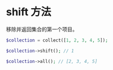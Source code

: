 # shift 方法

移除并返回集合的第一个项目。

```php
$collection = collect([1, 2, 3, 4, 5]);

$collection->shift(); // 1

$collection->all(); // [2, 3, 4, 5]
```
